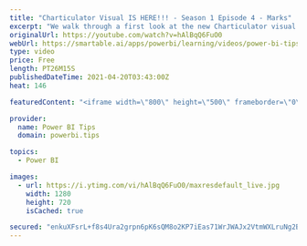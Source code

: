 ```yaml
---
title: "Charticulator Visual IS HERE!!! - Season 1 Episode 4 - Marks"
excerpt: "We walk through a first look at the new Charticulator visual from Microsoft Power BI team.    This video we are exploring the Marks  Official blog post about the visual: https://powerbi.microsoft.com/en-us/blog/announcing-the-new-charticulator-visual-public-preview/  Visit the early version of Charticulator:"
originalUrl: https://youtube.com/watch?v=hAlBqQ6FuO0
webUrl: https://smartable.ai/apps/powerbi/learning/videos/power-bi-tips-charticulator-visual-is-here-season-1-episode-4-marks/
type: video
price: Free
length: PT26M15S
publishedDateTime: 2021-04-20T03:43:00Z
heat: 146

featuredContent: "<iframe width=\"800\" height=\"500\" frameborder=\"0\" src=\"https://www.youtube.com/embed/hAlBqQ6FuO0\" allow=\"accelerometer; autoplay; encrypted-media; gyroscope; picture-in-picture\" allowfullscreen></iframe>"

provider:
  name: Power BI Tips
  domain: powerbi.tips

topics:
  - Power BI

images:
  - url: https://i.ytimg.com/vi/hAlBqQ6FuO0/maxresdefault_live.jpg
    width: 1280
    height: 720
    isCached: true

secured: "enkuXFsrL+f8s4Ura2grpn6pK6sQM8o2KP7iEas71WrJWAJx2VtmWXLruNg2BYc5OqcgGAEzK2fwMAwicBdPvU3LfAKMMbUVbonSx2qmQOSKr+i8c43n0gdIvn94bpUJgxcN7i/XyPnxYyMSRp/FGQcdz0jpYbTWwejLR+Ovfz8rvounTBRdr1fOv7E45LQZxpN93LetHCfSUPci6ojIwipRUP5ikjXDNPMfGpGA/wcnW82SHbfid5+EjajDnWuKkXmfl/hRCYOOroiPIsrjrKO0pSx4IcmEWVXWltJA80L9iescgOGwuxVEljHgZIZ24AMM8hkGA0C/Jf4Dgg0k53mOazEiuqj0oEWHNrOjAecR3m0sbvNSmuRXktCjOA3h9V0RGnk8spEnVEX0iwnTC/nPcyj5SqlM+p9xRrzuUAQ=;fzZZGgHUxsVdcblW/Fgetw=="
---
```


